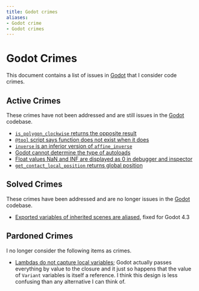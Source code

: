 ```yaml
---
title: Godot crimes
aliases:
- Godot crime
- Godot crimes
---
```


# Godot Crimes

This document contains a list of issues in [Godot](godot.md) that I consider code crimes.

## Active Crimes

These crimes have not been addressed and are still issues in the [Godot](godot.md) codebase.

- [`is_polygon_clockwise` returns the opposite result](godot-geometry2d-clockwise-returns-opposite.md)
- [`@tool` script says function does not exist when it does](godot-tool-script-function-does-not-exist.md)
- [`inverse` is an inferior version of `affine_inverse`](godot-transform3d-inverse-inferior-to-affine-inverse.md)
- [Godot cannot determine the type of autoloads](godot-singletons-unknown-type.md)
- [Float values NaN and INF are displayed as 0 in debugger and inspector](godot-float-nan-inf-debugger.md)
- [`get_contact_local_position` returns global position](godot-physics-direct-body-state-3d-local-position-is-global.md)

## Solved Crimes

These crimes have been addressed and are no longer issues in the [Godot](godot.md) codebase.

- [Exported variables of inherited scenes are aliased](godot-gdscript-aliased-variables.md), fixed for Godot 4.3

## Pardoned Crimes

I no longer consider the following items as crimes.

- [Lambdas do not capture local variables](godot-gdscript-lambdas-capture-by-value.md); Godot actually passes everything by value to the closure and it just so happens that the value of `Variant` variables is itself a reference. I think this design is less confusing than any alternative I can think of.
